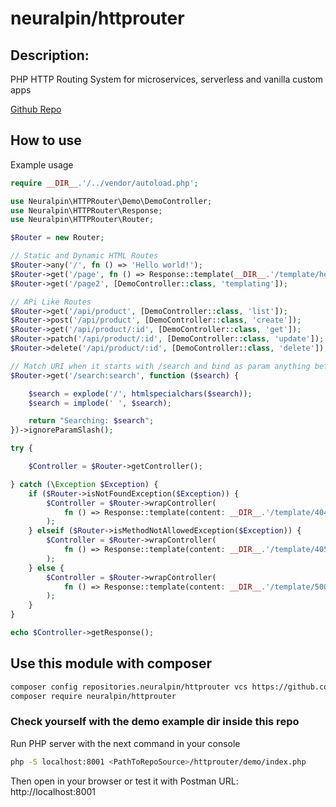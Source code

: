 # neuralpin/httprouter

## Description:
PHP HTTP Routing System for microservices, serverless and vanilla custom apps

[Github Repo](https://github.com/neuralpin/httprouter)

## How to use

Example usage
```php
require __DIR__.'/../vendor/autoload.php';

use Neuralpin\HTTPRouter\Demo\DemoController;
use Neuralpin\HTTPRouter\Response;
use Neuralpin\HTTPRouter\Router;

$Router = new Router;

// Static and Dynamic HTML Routes
$Router->any('/', fn () => 'Hello world!');
$Router->get('/page', fn () => Response::template(__DIR__.'/template/hello-page.html'));
$Router->get('/page2', [DemoController::class, 'templating']);

// APi Like Routes
$Router->get('/api/product', [DemoController::class, 'list']);
$Router->post('/api/product', [DemoController::class, 'create']);
$Router->get('/api/product/:id', [DemoController::class, 'get']);
$Router->patch('/api/product/:id', [DemoController::class, 'update']);
$Router->delete('/api/product/:id', [DemoController::class, 'delete']);

// Match URI when it starts with /search and bind as param anything before /search
$Router->get('/search:search', function ($search) {

    $search = explode('/', htmlspecialchars($search));
    $search = implode(' ', $search);

    return "Searching: $search";
})->ignoreParamSlash();

try {

    $Controller = $Router->getController();

} catch (\Exception $Exception) {
    if ($Router->isNotFoundException($Exception)) {
        $Controller = $Router->wrapController(
            fn () => Response::template(content: __DIR__.'/template/404.html', status: 404)
        );
    } elseif ($Router->isMethodNotAllowedException($Exception)) {
        $Controller = $Router->wrapController(
            fn () => Response::template(content: __DIR__.'/template/405.html', status: 405)
        );
    } else {
        $Controller = $Router->wrapController(
            fn () => Response::template(content: __DIR__.'/template/500.html', status: 500)
        );
    }
}

echo $Controller->getResponse();
```
## Use this module with composer
```bash
composer config repositories.neuralpin/httprouter vcs https://github.com/neuralpin/httprouter
composer require neuralpin/httprouter
```

### Check yourself with the demo example dir inside this repo
Run PHP server with the next command in your console
```bash
php -S localhost:8001 <PathToRepoSource>/httprouter/demo/index.php
```
Then open in your browser or test it with Postman
URL: http://localhost:8001
